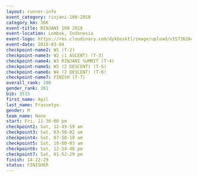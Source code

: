 ```yaml
---
layout: runner-info 
event_category: rinjani-100-2018 
category_km: 36K 
event-title: RINJANI 100 2018 
event-location: Lombok, Indonesia 
event-logo: https://res.cloudinary.com/dykbosktl/image/upload/v1573626435/Logo/Rinjani_eoufbh.png 
event-date: 2018-03-04 
checkpoint-name2: W1 (T-2) 
checkpoint-name3: W2 (1 ASCENT) (T-3) 
checkpoint-name4: W3 RINJANI SUMMIT (T-4) 
checkpoint-name5: W2 (2 DESCENT) (T-5) 
checkpoint-name6: W4 (2 DESCENT) (T-6) 
checkpoint-name7: FINISH (T-7) 
overall_rank: 190
gender_rank: 161
bib: 3515
first_name: Agil
last_name: Frassetyo
gender: M
team_name: None
start: Fri, 11-30-00 pm
checkpoint2: Sat, 12-49-59 am
checkpoint3: Sat, 03-50-02 am
checkpoint4: Sat, 07-58-10 am
checkpoint5: Sat, 10-00-03 am
checkpoint6: Sat, 12-14-48 pm
checkpoint7: Sat, 01-52-29 pm
finish: 14-22-29
status: FINISHER
---
```

